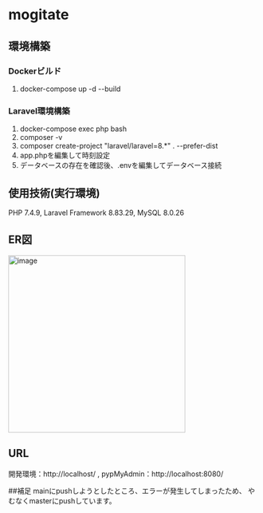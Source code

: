 # mogitate
## 環境構築
### Dockerビルド
1. docker-compose up -d --build
### Laravel環境構築
1. docker-compose exec php bash
2. composer -v
3. composer create-project "laravel/laravel=8.*" . --prefer-dist
4. app.phpを編集して時刻設定
5. データベースの存在を確認後、.envを編集してデータベース接続
## 使用技術(実行環境)
PHP 7.4.9,
Laravel Framework 8.83.29,
MySQL 8.0.26
## ER図
<img width="355" alt="image" src="https://github.com/user-attachments/assets/f43d4786-c7f0-46f4-8640-bfc574e1a62b" />

## URL
開発環境：http://localhost/ ,
pypMyAdmin：http://localhost:8080/

##補足
mainにpushしようとしたところ、エラーが発生してしまったため、
やむなくmasterにpushしています。
